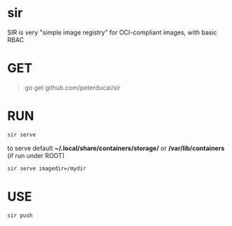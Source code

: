 # sir

SIR is very "simple image registry" for OCI-compliant images, with basic RBAC

# GET

> go get github.com/peterducai/sir

# RUN

```sh
sir serve
```
to serve default **~/.local/share/containers/storage/** or **/var/lib/containers** (if run under ROOT)

```sh
sir serve imagedir=/mydir
```

# USE

```sh
sir push 